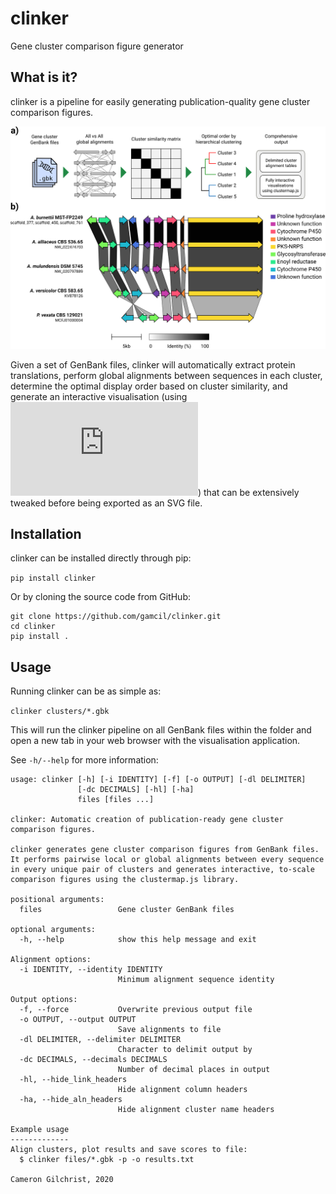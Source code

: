 # clinker
Gene cluster comparison figure generator

## What is it?
clinker is a pipeline for easily generating publication-quality gene cluster
comparison figures.

<img src="images/figure.png" alt="bua cluster and homologues" width=700>

Given a set of GenBank files, clinker will automatically extract protein translations,
perform global alignments between sequences in each cluster, determine the
optimal display order based on cluster similarity, and generate an interactive
visualisation (using ![clustermap.js](https://github.com/gamcil/clustermap.js))
that can be extensively tweaked before being exported as an SVG file.

## Installation
clinker can be installed directly through pip:

`pip install clinker`

Or by cloning the source code from GitHub:

```
git clone https://github.com/gamcil/clinker.git
cd clinker
pip install .
```

## Usage
Running clinker can be as simple as:

`clinker clusters/*.gbk`

This will run the clinker pipeline on all GenBank files within the
folder and open a new tab in your web browser with the visualisation
application.

See `-h/--help` for more information:

```
usage: clinker [-h] [-i IDENTITY] [-f] [-o OUTPUT] [-dl DELIMITER]
               [-dc DECIMALS] [-hl] [-ha]
               files [files ...]

clinker: Automatic creation of publication-ready gene cluster comparison figures.

clinker generates gene cluster comparison figures from GenBank files.
It performs pairwise local or global alignments between every sequence
in every unique pair of clusters and generates interactive, to-scale
comparison figures using the clustermap.js library.

positional arguments:
  files                 Gene cluster GenBank files

optional arguments:
  -h, --help            show this help message and exit

Alignment options:
  -i IDENTITY, --identity IDENTITY
                        Minimum alignment sequence identity

Output options:
  -f, --force           Overwrite previous output file
  -o OUTPUT, --output OUTPUT
                        Save alignments to file
  -dl DELIMITER, --delimiter DELIMITER
                        Character to delimit output by
  -dc DECIMALS, --decimals DECIMALS
                        Number of decimal places in output
  -hl, --hide_link_headers
                        Hide alignment column headers
  -ha, --hide_aln_headers
                        Hide alignment cluster name headers

Example usage
-------------
Align clusters, plot results and save scores to file:
  $ clinker files/*.gbk -p -o results.txt

Cameron Gilchrist, 2020
```
